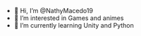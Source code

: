 - 👋 Hi, I’m @NathyMacedo19
- 👀 I’m interested in Games and animes
- 🌱 I’m currently learning Unity and Python

<!---
NathyMacedo19/NathyMacedo19 is a ✨ special ✨ repository because its `README.md` (this file) appears on your GitHub profile.
You can click the Preview link to take a look at your changes.
--->
